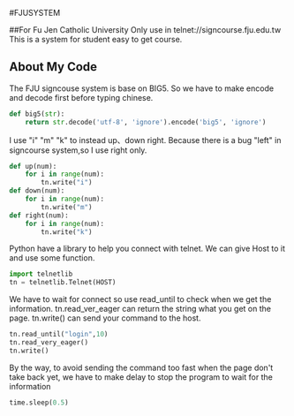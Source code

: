 #FJUSYSTEM

##For Fu Jen Catholic University 
Only use in telnet://signcourse.fju.edu.tw
This is a system for student easy to get course.

## About My Code

The FJU signcouse system is base on BIG5.
So we have to make encode and decode first before typing chinese.

```python
def big5(str):
    return str.decode('utf-8', 'ignore').encode('big5', 'ignore')
```

I use "i" "m" "k" to instead up、down right.
Because there is a bug "left" in signcourse system,so I use right only.

```python
def up(num):
    for i in range(num):
        tn.write("i")
def down(num):
    for i in range(num):
        tn.write("m")
def right(num):
    for i in range(num):
        tn.write("k")
```

Python have a library to help you connect with telnet.
We can give Host to it and use some function.

```python
import telnetlib
tn = telnetlib.Telnet(HOST)
```

We have to wait for connect so use read_until to check when we get the information.
tn.read_ver_eager can return the string what you get on the page.
tn.write() can send your command to the host.

```python
tn.read_until("login",10)
tn.read_very_eager()
tn.write()
```

By the way, to avoid sending the command too fast when the page don't take back yet,
we have to make delay to stop the program to wait for the information

```python
time.sleep(0.5)
```
